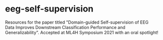 # eeg-self-supervision
Resources for the paper titled "Domain-guided Self-supervision of EEG Data Improves Downstream Classification Performance and Generalizability". Accepted at ML4H Symposium 2021 with an oral spotlight!
